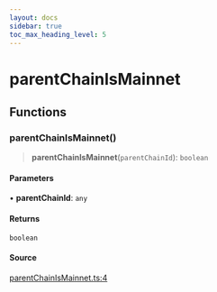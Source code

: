 ```yaml
---
layout: docs
sidebar: true
toc_max_heading_level: 5
---
```


# parentChainIsMainnet

## Functions

### parentChainIsMainnet()

> **parentChainIsMainnet**(`parentChainId`): `boolean`

#### Parameters

• **parentChainId**: `any`

#### Returns

`boolean`

#### Source

[parentChainIsMainnet.ts:4](https://github.com/offchainlabs/arbitrum-orbit-sdk/blob/fa20b8d23170b5196c4c9cdb5fc2dfefa349f1c8/src/parentChainIsMainnet.ts#L4)
